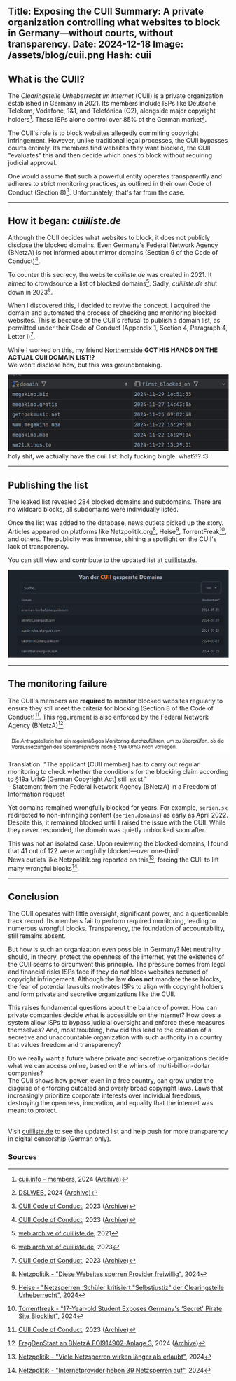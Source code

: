 Title: Exposing the CUII
Summary: A private organization controlling what websites to block in Germany—without courts, without transparency.
Date: 2024-12-18
Image: /assets/blog/cuii.png
Hash: cuii
---------
## What is the CUII?  

The *Clearingstelle Urheberrecht im Internet* (CUII) is a private organization established in Germany in 2021. 
Its members include ISPs like Deutsche Telekom, Vodafone, 1&1, and Telefónica (O2), alongside major copyright holders[^1]. 
These ISPs alone control over 85% of the German market[^2].  

The CUII's role is to block websites allegedly commiting copyright infringement. 
However, unlike traditional legal processes, the CUII bypasses courts entirely. 
Its members find websites they want blocked, the CUII "evaluates" this and then decide which ones to block 
without requiring judicial approval.  

One would assume that such a powerful entity operates transparently and adheres to strict monitoring practices, 
as outlined in their own Code of Conduct (Section 8)[^3]. Unfortunately, that's far from the case.  

---

## How it began: *cuiiliste.de*  

Although the CUII decides what websites to block, it does not publicly disclose the blocked domains. 
Even Germany's Federal Network Agency (BNetzA) is not informed about mirror domains 
(Section 9 of the Code of Conduct)[^3].  

To counter this secrecy, the website *cuiiliste.de* was created in 2021. 
It aimed to crowdsource a list of blocked domains[^4]. 
Sadly, *cuiiliste.de* shut down in 2023[^5].  

When I discovered this, I decided to revive the concept. 
I acquired the domain and automated the process of checking and monitoring blocked websites. 
This is because of the CUII's refusal to publish a domain list, as permitted under their Code of Conduct (Appendix 1, Section 4, Paragraph 4, Letter l)[^3].  

While I worked on this, my friend [Northernside](https://northernsi.de) **GOT HIS HANDS ON THE ACTUAL CUII DOMAIN LIST!?**  
We won't disclose how, but this was groundbreaking.

<img src="/assets/blog/domains.png" alt="CUII List">
<div class="subtext">holy shit, we actually have the cuii list. holy fucking bingle. what?!? :3</div>

---

## Publishing the list  

The leaked list revealed 284 blocked domains and subdomains. 
There are no wildcard blocks, all subdomains were individually listed.

Once the list was added to the database, news outlets picked up the story. 
Articles appeared on platforms like Netzpolitik.org[^6], Heise[^8], TorrentFreak[^9], and others. 
The publicity was immense, shining a spotlight on the CUII's lack of transparency.  

You can still view and contribute to the updated list at [cuiiliste.de](https://cuiiliste.de/).  

![CUII List](/assets/blog/cuiiliste.png)  

---

## The monitoring failure  

The CUII's members are **required** to monitor blocked websites regularly to ensure they still meet the criteria for blocking (Section 8 of the Code of Conduct)[^3]. 
This requirement is also enforced by the Federal Network Agency (BNetzA)[^10].  

![CUII Monitoring](/assets/blog/regelmaessiges-monitoring.png)  
<div class="subtext">
Translation: "The applicant [CUII member] has to carry out regular monitoring to check whether the conditions for the blocking claim according to §19a UrhG [German Copyright Act] still exist."<br>
- Statement from the Federal Network Agency (BNetzA) in a Freedom of Information request
</div>

Yet domains remained wrongfully blocked for years. 
For example, `serien.sx` redirected to non-infringing content (`serien.domains`) as early as April 2022. 
Despite this, it remained blocked until I raised the issue with the CUII. 
While they never responded, the domain was quietly unblocked soon after.  

This was not an isolated case. 
Upon reviewing the blocked domains, I found that 41 out of 122 were wrongfully blocked—over one-third!  
News outlets like Netzpolitik.org reported on this[^11], forcing the CUII to lift many wrongful blocks[^12].

---

## Conclusion  

The CUII operates with little oversight, significant power, and a questionable track record.
Its members fail to perform required monitoring, leading to numerous wrongful blocks.
Transparency, the foundation of accountability, still remains absent.  

But how is such an organization even possible in Germany?
Net neutrality should, in theory, protect the openness of the internet, yet the existence of the CUII seems to circumvent this principle.
The pressure comes from legal and financial risks ISPs face if they do *not* block websites accused of copyright infringement.
Although the law **does not** mandate these blocks, the fear of potential lawsuits motivates ISPs to align 
with copyright holders and form private and secretive organizations like the CUII.  

This raises fundamental questions about the balance of power. 
How can private companies decide what is accessible on the internet? 
How does a system allow ISPs to bypass judicial oversight and enforce these measures themselves? 
And, most troubling, how did this lead to the creation of a secretive and unaccountable organization 
with such authority in a country that values freedom and transparency?  

Do we really want a future where private and secretive organizations decide what we can access online,
based on the whims of multi-billion-dollar companies?  
The CUII shows how power, even in a free country, can grow under the disguise of enforcing outdated and overly broad copyright laws.
Laws that increasingly prioritize corporate interests over individual freedoms, destroying the openness, 
innovation, and equality that the internet was meant to protect.
<br>
<br>

Visit [cuiiliste.de](https://cuiiliste.de/) to see the updated list and help push for more transparency in digital censorship (German only).


### Sources
[^1]: <a href="https://cuii.info/en/members/">cuii.info - members</a>, 2024 (<a href="https://web.archive.org/web/20240530000422/https://cuii.info/en/members/">Archive</a>)
[^2]: <a href="https://www.dslweb.de/telekom.php">DSLWEB</a>, 2024 (<a href="https://web.archive.org/web/20240621043036/https://www.dslweb.de/telekom.php">Archive</a>)
[^3]: <a href="https://cuii.info/fileadmin/files/CUII_CodeofConduct_23.pdf">CUII Code of Conduct</a>, 2023 (<a href="https://web.archive.org/web/20240823231253/https://cuii.info/fileadmin/files/CUII_CodeofConduct_23.pdf">Archive</a>)
[^4]: <a href="https://web.archive.org/web/20210331162058/https://cuiiliste.de/">web archive of cuiiliste.de</a>, 2021
[^5]: <a href="https://web.archive.org/web/20230610190529/http://cuiiliste.de/">web archive of cuiiliste.de</a>, 2023
[^6]: <a href="https://netzpolitik.org/2024/cuii-liste-diese-websites-sperren-provider-freiwillig/">Netzpolitik - "Diese Websites sperren Provider freiwillig"</a>, 2024
[^7]: <a href="https://winfuture.de/news,127228.html">winfuture - "17-Jähriger legt geheime Piraterie-Blockliste deutscher Provider offen"</a>, 2024
[^8]: <a href="https://heise.de/-9847202">Heise - "Netzsperren: Schüler kritisiert "Selbstjustiz" der Clearingstelle Urheberrecht"</a>, 2024
[^9]: <a href="https://torrentfreak.com/17-year-old-student-exposes-germanys-secret-pirate-site-blocklist-240822/">Torrentfreak - "17-Year-old Student Exposes Germany's ‘Secret' Pirate Site Blocklist"</a>, 2024
[^10]: <a href="https://media.frag-den-staat.de/files/foi/914902/anlage3stellungnahmegeschwrzt.pdf">FragDenStaat an BNetzA FOI914902-Anlage 3</a>, 2024 (<a href="https://web.archive.org/web/20240927204441/https://media.frag-den-staat.de/files/foi/914902/anlage3stellungnahmegeschwrzt.pdf">Archive</a>)
[^11]: <a href="https://netzpolitik.org/2024/cuii-viele-netzsperren-wirken-laenger-als-erlaubt/">Netzpolitik - "Viele Netzsperren wirken länger als erlaubt"</a>, 2024
[^12]: <a href="https://netzpolitik.org/2024/cuii-liste-internetprovider-heben-39-netzsperren-auf/">Netzpolitik - "Internetprovider heben 39 Netzsperren auf"</a>, 2024
